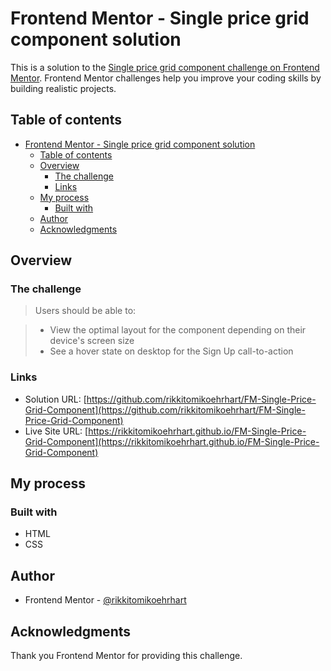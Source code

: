 # Frontend Mentor - Single price grid component solution

This is a solution to the [Single price grid component challenge on Frontend Mentor](https://www.frontendmentor.io/challenges/single-price-grid-component-5ce41129d0ff452fec5abbbc). Frontend Mentor challenges help you improve your coding skills by building realistic projects. 

## Table of contents

- [Frontend Mentor - Single price grid component solution](#frontend-mentor---single-price-grid-component-solution)
  - [Table of contents](#table-of-contents)
  - [Overview](#overview)
    - [The challenge](#the-challenge)
    - [Links](#links)
  - [My process](#my-process)
    - [Built with](#built-with)
  - [Author](#author)
  - [Acknowledgments](#acknowledgments)



## Overview

### The challenge

>Users should be able to:

>- View the optimal layout for the component depending on their device's screen size
>- See a hover state on desktop for the Sign Up call-to-action



### Links

- Solution URL: [https://github.com/rikkitomikoehrhart/FM-Single-Price-Grid-Component](https://github.com/rikkitomikoehrhart/FM-Single-Price-Grid-Component)
- Live Site URL: [https://rikkitomikoehrhart.github.io/FM-Single-Price-Grid-Component](https://rikkitomikoehrhart.github.io/FM-Single-Price-Grid-Component)

## My process

### Built with

- HTML
- CSS


## Author

- Frontend Mentor - [@rikkitomikoehrhart](https://www.frontendmentor.io/profile/rikkitomikoehrhart)

## Acknowledgments

Thank you Frontend Mentor for providing this challenge.